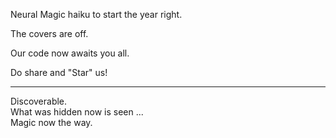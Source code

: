 Neural Magic haiku to start the year right.


The covers are off.

Our code now awaits you all.

Do share and "Star" us!

---
Discoverable.  
What was hidden now is seen ...  
Magic now the way.  
